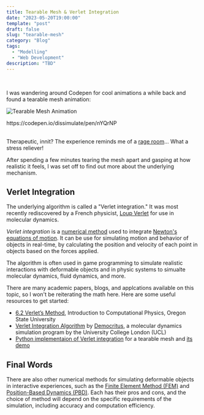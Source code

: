 ```yaml
---
title: Tearable Mesh & Verlet Integration
date: "2023-05-20T19:00:00"
template: "post"
draft: false
slug: "tearable-mesh"
category: "Blog"
tags:
  - "Modelling"
  - "Web Development"
description: "TBD"
---
```


<br>

I was wandering around Codepen for cool animations a while back and found a tearable mesh animation:

![Tearable Mesh Animation](/media/tearable-mesh.gif)
<figcaption>https://codepen.io/dissimulate/pen/nYQrNP</figcaption>
<br>

Therapeutic, innit? The experience reminds me of a [rage room](https://en.wikipedia.org/wiki/Rage_room)... What a stress reliever!

After spending a few minutes tearing the mesh apart and gasping at how realistic it feels, I was set off to find out more about the underlying mechanism.

## Verlet Integration

The underlying algorithm is called a "Verlet integration." It was most recently rediscovered by a French physicist, [Loup Verlet](https://en.wikipedia.org/wiki/Loup_Verlet) for use in molecular dynamics.

_Verlet integration_ is a [numerical method](https://en.wikipedia.org/wiki/Numerical_integration) used to integrate [Newton's equations of motion](https://en.wikipedia.org/wiki/Equations_of_motion). It can be use for simulating motion and behavior of objects in real-time, by calculating the position and velocity of each point in objects based on the forces applied. 

The algorithm is often used in game programming to simulate realistic interactions with deformable objects and in physic systems to simualte molecular dynamics, fluid dynamics, and more.

There are many academic papers, blogs, and applcations available on this topic, so I won't be reiterating the math here. Here are some useful resources to get started:

* [6.2 Verlet’s Method](https://sites.science.oregonstate.edu/~giebultt/COURSES/ph265/notes.pdf), Introduction to Computational Physics, Oregon State University
* [Verlet Integration Algorithm](https://www.ucl.ac.uk/~ucfbasc/Theory/verlet.html) by [Democritus](https://www.ucl.ac.uk/~ucfbasc/Basic/Intro.html), a molecular dynamics simulation program by the University College London (UCL)
* [Python implementaion of Verlet integration](https://github.com/austinweis/python-verlet-integration) for a tearable mesh and [its demo](https://www.youtube.com/watch?v=n9XfsSDDhCI)

## Final Words

There are also other numerical methods for simulating deformable objects in interactive experiences, such as the [Finite Element Method (FEM)](http://viterbi-web.usc.edu/~jbarbic/femdefo/) and [Position-Based Dynamics (PBD)](https://matthias-research.github.io/pages/publications/posBasedDyn.pdf). Each has their pros and cons, and the choice of method will depend on the specific requirements of the simulation, including accuracy and computation efficiency.

<br>